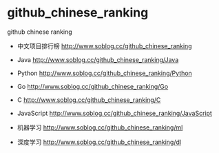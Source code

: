 # github_chinese_ranking
github chinese ranking

- 中文项目排行榜   http://www.soblog.cc/github_chinese_ranking
- Java    http://www.soblog.cc/github_chinese_ranking/Java
- Python  http://www.soblog.cc/github_chinese_ranking/Python
- Go      http://www.soblog.cc/github_chinese_ranking/Go
- C       http://www.soblog.cc/github_chinese_ranking/C
- JavaScript  http://www.soblog.cc/github_chinese_ranking/JavaScript

- 机器学习    http://www.soblog.cc/github_chinese_ranking/ml
- 深度学习    http://www.soblog.cc/github_chinese_ranking/dl

